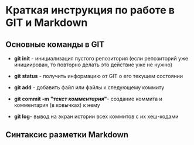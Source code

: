 # Краткая инструкция по работе в GIT и Markdown
## Основные команды в GIT

+ **git init** - инициализация пустого репозитория (если репозиторий уже инициирован, то повторно делать это действие уже не нужно)

+ **git status** - получить информацию от GIT о его текущем состоянии
+ **git add** - добавить файл или файлы к следующему коммиту
+ **git commit -m "*текст комментария*"**- создание коммита и комментария (в ковычках) к нему
+ **git log**- вывод на экран истории всех коммитов с их хеш-кодами

## Синтаксис разметки Markdown
